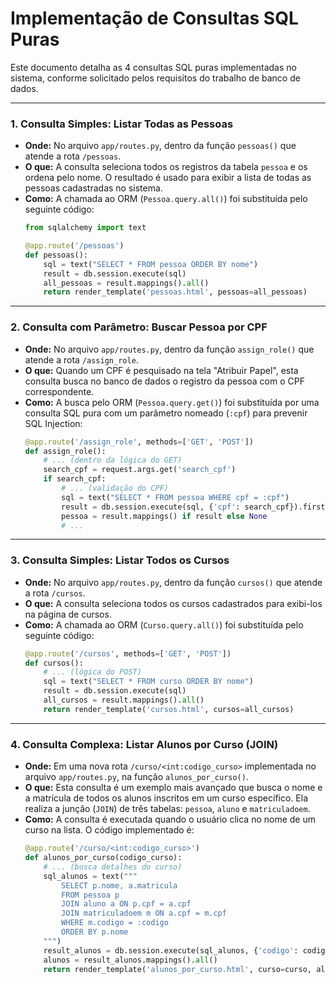 # Implementação de Consultas SQL Puras

Este documento detalha as 4 consultas SQL puras implementadas no sistema, conforme solicitado pelos requisitos do trabalho de banco de dados.

---

### 1. Consulta Simples: Listar Todas as Pessoas

*   **Onde:** No arquivo `app/routes.py`, dentro da função `pessoas()` que atende a rota `/pessoas`.
*   **O que:** A consulta seleciona todos os registros da tabela `pessoa` e os ordena pelo nome. O resultado é usado para exibir a lista de todas as pessoas cadastradas no sistema.
*   **Como:** A chamada ao ORM (`Pessoa.query.all()`) foi substituída pelo seguinte código:
    ```python
    from sqlalchemy import text

    @app.route('/pessoas')
    def pessoas():
        sql = text("SELECT * FROM pessoa ORDER BY nome")
        result = db.session.execute(sql)
        all_pessoas = result.mappings().all()
        return render_template('pessoas.html', pessoas=all_pessoas)
    ```

---

### 2. Consulta com Parâmetro: Buscar Pessoa por CPF

*   **Onde:** No arquivo `app/routes.py`, dentro da função `assign_role()` que atende a rota `/assign_role`.
*   **O que:** Quando um CPF é pesquisado na tela "Atribuir Papel", esta consulta busca no banco de dados o registro da pessoa com o CPF correspondente.
*   **Como:** A busca pelo ORM (`Pessoa.query.get()`) foi substituída por uma consulta SQL pura com um parâmetro nomeado (`:cpf`) para prevenir SQL Injection:
    ```python
    @app.route('/assign_role', methods=['GET', 'POST'])
    def assign_role():
        # ... (dentro da lógica do GET)
        search_cpf = request.args.get('search_cpf')
        if search_cpf:
            # ... (validação do CPF)
            sql = text("SELECT * FROM pessoa WHERE cpf = :cpf")
            result = db.session.execute(sql, {'cpf': search_cpf}).first()
            pessoa = result.mappings() if result else None
            # ...
    ```

---

### 3. Consulta Simples: Listar Todos os Cursos

*   **Onde:** No arquivo `app/routes.py`, dentro da função `cursos()` que atende a rota `/cursos`.
*   **O que:** A consulta seleciona todos os cursos cadastrados para exibi-los na página de cursos.
*   **Como:** A chamada ao ORM (`Curso.query.all()`) foi substituída pelo seguinte código:
    ```python
    @app.route('/cursos', methods=['GET', 'POST'])
    def cursos():
        # ... (lógica do POST)
        sql = text("SELECT * FROM curso ORDER BY nome")
        result = db.session.execute(sql)
        all_cursos = result.mappings().all()
        return render_template('cursos.html', cursos=all_cursos)
    ```

---

### 4. Consulta Complexa: Listar Alunos por Curso (JOIN)

*   **Onde:** Em uma nova rota `/curso/<int:codigo_curso>` implementada no arquivo `app/routes.py`, na função `alunos_por_curso()`.
*   **O que:** Esta consulta é um exemplo mais avançado que busca o nome e a matrícula de todos os alunos inscritos em um curso específico. Ela realiza a junção (`JOIN`) de três tabelas: `pessoa`, `aluno` e `matriculadoem`.
*   **Como:** A consulta é executada quando o usuário clica no nome de um curso na lista. O código implementado é:
    ```python
    @app.route('/curso/<int:codigo_curso>')
    def alunos_por_curso(codigo_curso):
        # ... (busca detalhes do curso)
        sql_alunos = text("""
            SELECT p.nome, a.matricula
            FROM pessoa p
            JOIN aluno a ON p.cpf = a.cpf
            JOIN matriculadoem m ON a.cpf = m.cpf
            WHERE m.codigo = :codigo
            ORDER BY p.nome
        """)
        result_alunos = db.session.execute(sql_alunos, {'codigo': codigo_curso})
        alunos = result_alunos.mappings().all()
        return render_template('alunos_por_curso.html', curso=curso, alunos=alunos)
    ```
